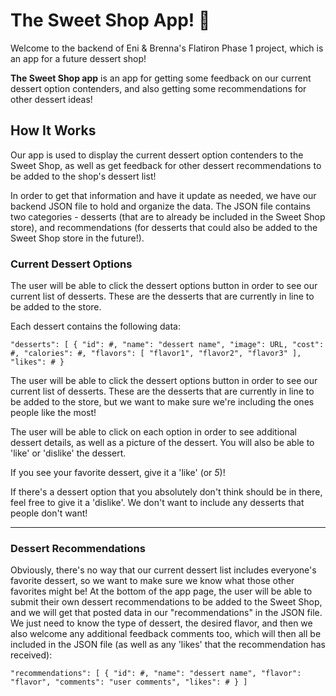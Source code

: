 # The Sweet Shop App! 🍰
Welcome to the backend of Eni & Brenna's Flatiron Phase 1 project, which is an app for a future dessert shop!

**The Sweet Shop app** is an app for getting some feedback on our current dessert option contenders, and also getting some recommendations for other dessert ideas!

## How It Works

Our app is used to display the current dessert option contenders to the Sweet Shop, as well as get feedback for other dessert recommendations to be added to the shop's dessert list!

In order to get that information and have it update as needed, we have our backend JSON file to hold and organize the data. The JSON file contains two categories - desserts (that are to already be included in the Sweet Shop store), and recommendations (for desserts that could also be added to the Sweet Shop store in the future!).

### Current Dessert Options

The user will be able to click the dessert options button in order to see our current list of desserts. These are the desserts that are currently in line to be added to the store.

Each dessert contains the following data:

`"desserts": [
    {
      "id": #,
      "name": "dessert name",
      "image": URL,
      "cost": #,
      "calories": #,
      "flavors": [
        "flavor1",
        "flavor2",
        "flavor3"
      ],
      "likes": #
    }`

The user will be able to click the dessert options button in order to see our current list of desserts. These are the desserts that are currently in line to be added to the store, but we want to make sure we're including the ones people like the most!

The user will be able to click on each option in order to see additional dessert details, as well as a picture of the dessert. You will also be able to 'like' or 'dislike' the dessert.

If you see your favorite dessert, give it a 'like' (or *5*)!

If there's a dessert option that you absolutely don't think should be in there, feel free to give it a 'dislike'. We don't want to include any desserts that people don't want!

---

### Dessert Recommendations

Obviously, there's no way that our current dessert list includes everyone's favorite dessert, so we want to make sure we know what those other favorites might be! At the bottom of the app page, the user will be able to submit their own dessert recommendations to be added to the Sweet Shop, and we will get that posted data in our "recommendations" in the JSON file. We just need to know the type of dessert, the desired flavor, and then we also welcome any additional feedback comments too, which will then all be included in the JSON file (as well as any 'likes' that the recommendation has received):

 `"recommendations": [
    {
      "id": #,
      "name": "dessert name",
      "flavor": "flavor",
      "comments": "user comments",
      "likes": #
    }
  ]`